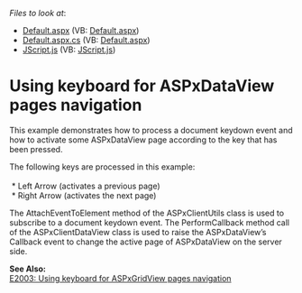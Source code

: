 <!-- default file list -->
*Files to look at*:

* [Default.aspx](./CS/WebSite/Default.aspx) (VB: [Default.aspx](./VB/WebSite/Default.aspx))
* [Default.aspx.cs](./CS/WebSite/Default.aspx.cs) (VB: [Default.aspx](./VB/WebSite/Default.aspx))
* [JScript.js](./CS/WebSite/JScript.js) (VB: [JScript.js](./VB/WebSite/JScript.js))
<!-- default file list end -->
# Using keyboard for ASPxDataView pages navigation


<p>This example demonstrates how to process a document keydown event and how to activate some ASPxDataView page according to the key that has been pressed.</p><p>The following keys are processed in this example:<br />
 <br />
 * Left Arrow (activates a previous page)<br />
 * Right Arrow (activates the next page)</p><p>The AttachEventToElement method of the ASPxClientUtils class is used to subscribe to a document keydown event. The PerformCallback method call of the ASPxClientDataView class is used to raise the ASPxDataView’s Callback event to change the active page of ASPxDataView on the server side.</p><p><strong>See Also:</strong><br />
<a href="https://www.devexpress.com/Support/Center/p/E2003">E2003: Using keyboard for ASPxGridView pages navigation</a></p>

<br/>


